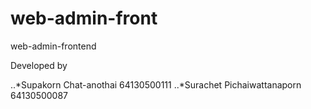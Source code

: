 # web-admin-front

web-admin-frontend

Developed by

..\*Supakorn Chat-anothai 64130500111
..\*Surachet Pichaiwattanaporn 64130500087
